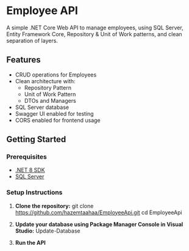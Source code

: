 # Employee API

A simple .NET Core Web API to manage employees, using SQL Server, Entity Framework Core, Repository & Unit of Work patterns, and clean separation of layers.

## Features

- CRUD operations for Employees
- Clean architecture with:
  - Repository Pattern
  - Unit of Work Pattern
  - DTOs and Managers
- SQL Server database
- Swagger UI enabled for testing
- CORS enabled for frontend usage

## Getting Started

### Prerequisites

- [.NET 8 SDK](https://dotnet.microsoft.com/download/dotnet/8.0)
- [SQL Server](https://www.microsoft.com/en-us/sql-server/sql-server-downloads)

### Setup Instructions

1. **Clone the repository:**
git clone https://github.com/hazemtaahaa/EmployeeApi.git
cd EmployeeApi

2. **Update your database using Package Manager Console in Visual Studio:**
    Update-Database
3. **Run the API**

